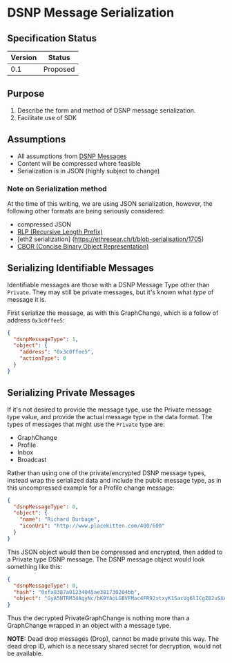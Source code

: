 # DSNP Message Serialization
## Specification Status

| Version | Status |
---------- | ---------
| 0.1     | Proposed |

## Purpose
1. Describe the form and method of DSNP message serialization.
1. Facilitate use of SDK

## Assumptions
* All assumptions from [DSNP Messages](/DSNP/DSNP-Messages)
* Content will be compressed where feasible
* Serialization is in JSON (highly subject to change)

### Note on Serialization method
At the time of this writing, we are using JSON serialization, however, the following other formats are being seriously considered:

* compressed JSON
* [RLP (Recursive Length Prefix)](https://eth.wiki/en/fundamentals/rlp)
* [eth2 serialization] (https://ethresear.ch/t/blob-serialisation/1705)
* [CBOR (Concise Binary Object Representation)](https://en.wikipedia.org/wiki/CBOR)

## Serializing Identifiable Messages
Identifiable messages are those with a DSNP Message Type other than `Private`.  They may still be private messages, but it's known what _type_ of message it is.

First serialize the message, as with this GraphChange, which is a follow of address `0x3c0ffee5`:
```json
{
  "dsnpMessageType": 1,
  "object": {
    "address": "0x3c0ffee5",
    "actionType": 0
  }
}
```

## Serializing Private Messages
If it's not desired to provide the message type, use the Private message type value, and provide the actual message type in the data format. The types of messages that might use the `Private` type are:

* GraphChange
* Profile  
* Inbox
* Broadcast

Rather than using one of the private/encrypted DSNP message types, instead wrap the serialized data and include the public message type, as in this uncompressed example for a Profile change message:

```json
{
  "dsnpMessageType": 0,
  "object": {
    "name": "Richard Burbage",
    "iconUri": "http://www.placekitten.com/400/600"
  }
}
```

This JSON object would then be compressed and encrypted, then added to a Private type DSNP message. The DSNP message object would look something like this:
```json
{
  "dsnpMessageType": 0,
  "hash": "0xfa8387a01234045ae381730204bb",
  "object": "GyA5NTRM34AqyNc/bK9YAoLGBVFMac4FR92xtxyK1SacVg6lICgZ82uSXAYcHHrkfDN+douVwQDVtAkbABHg0g=="
}
``` 

Thus the decrypted PrivateGraphChange is nothing more than a GraphChange wrapped in an object with a message type.

**NOTE:** Dead drop messages (Drop), cannot be made private this way. The dead drop ID, which is a necessary shared secret for decryption, would not be available.

